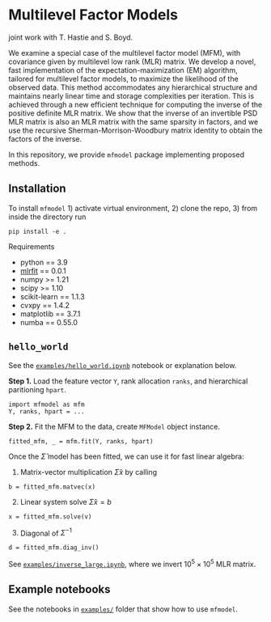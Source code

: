

# Multilevel Factor Models

joint work with T. Hastie and S. Boyd.
<!-- This repository accompanies the [manuscript](XXX). -->

We examine a special case of the multilevel factor model (MFM), 
with covariance given by multilevel low rank (MLR) matrix. 
We develop a novel, fast implementation of the expectation-maximization
(EM) algorithm, tailored for multilevel factor models, to maximize the 
likelihood of the observed data.
This method accommodates any hierarchical 
structure and maintains nearly linear time and storage complexities per 
iteration. 
This is achieved through a new efficient technique for computing the inverse 
of the positive definite MLR matrix.
We show that the inverse of an invertible PSD MLR matrix is also an 
MLR matrix with the same sparsity in factors, 
and we use the recursive Sherman-Morrison-Woodbury 
matrix identity to obtain the factors of the inverse.


In this repository, we provide `mfmodel` package implementing proposed methods.


## Installation
To install `mfmodel` 1) activate virtual environment, 2) clone the repo, 3) from inside the directory run 
```python3
pip install -e .
```
Requirements
* python == 3.9
* [mlrfit](https://github.com/cvxgrp/mlr_fitting) == 0.0.1
* numpy >= 1.21
* scipy >= 1.10
* scikit-learn == 1.1.3
* cvxpy == 1.4.2
* matplotlib == 3.7.1
* numba == 0.55.0



## `hello_world`
See the [`examples/hello_world.ipynb`](https://github.com/cvxgrp/multilevel_factor_model/tree/main/examples/hello_world.ipynb) notebook or explanation below.


**Step 1.** Load the feature vector `Y`, rank allocation `ranks`, and hierarchical paritioning `hpart`.
```python3
import mfmodel as mfm
Y, ranks, hpart = ...
```

**Step 2.** Fit the MFM to the data, create `MFModel` object instance.
```python3
fitted_mfm, _ = mfm.fit(Y, ranks, hpart)
```

Once the $\hat \Sigma$ model has been fitted, we can use it for fast linear algebra:
1. Matrix-vector multiplication $\hat \Sigma x$ by calling
```python3
b = fitted_mfm.matvec(x)
```
2. Linear system solve $\hat \Sigma x = b$
```python3
x = fitted_mfm.solve(v)
``` 
3. Diagonal of $\Sigma^{-1}$
```python3
d = fitted_mfm.diag_inv()
```

See [`examples/inverse_large.ipynb`](https://github.com/cvxgrp/multilevel_factor_model/blob/main/examples/inverse_large.ipynb), where we invert $10^5 \times 10^5$ MLR matrix.



## Example notebooks
See the notebooks in [`examples/`](https://github.com/cvxgrp/multilevel_factor_model/tree/main/examples) folder
that show how to use `mfmodel`.